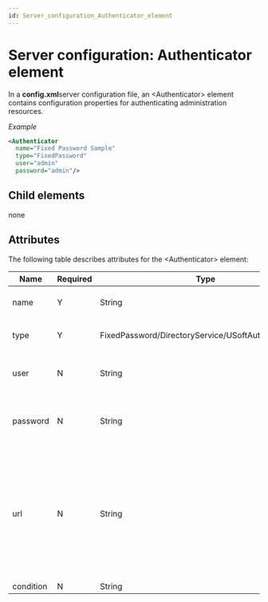 ```yaml
---
id: Server_configuration_Authenticator_element
---
```


# Server configuration: Authenticator element

In a **config.xml**server configuration file, an \<Authenticator> element contains configuration properties for authenticating administration resources.

*Example*

```xml
<Authenticator 
  name="Fixed Password Sample" 
  type="FixedPassword" 
  user="admin" 
  password="admin"/>

```

## Child elements

none

## Attributes

The following table describes attributes for the \<Authenticator> element:

|**Name**|**Required**|**Type**|**Description**|
|--------|--------|--------|--------|
|name    |Y       |String  |The name of the authentication used for administration resources.|
|type    |Y       |FixedPassword/DirectoryService/USoftAuthorizervalues|Type of the authentication used for administration resources.|
|user    |N       |String  |The user name used for administration resources. NoteUsed only when type = "FixedPassword"|
|password|N       |String  |The password used for administration resources.NoteUsed only when type = "FixedPassword"|
|url     |N       |String  |LDAP (lightweight directory access protocol) connection string pointing to that directory service for type="DirectoryService"Rules Service that runs the USoft application to validate against, or a USoft application name that already has connections defined in the Applications section of Service Definer for type = "USoftAuthorizer"|
|condition|N       |String  |        |



 